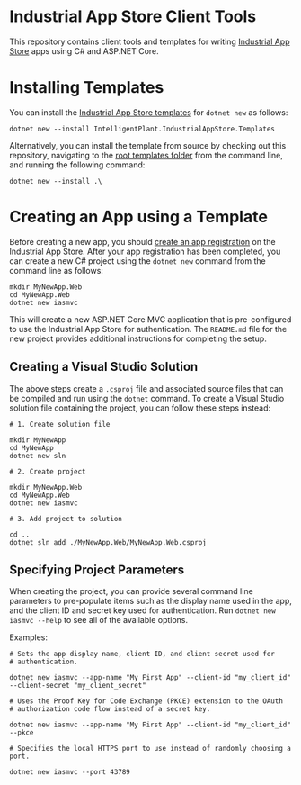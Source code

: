 # Industrial App Store Client Tools

This repository contains client tools and templates for writing [Industrial App Store](https://appstore.intelligentplant.com) apps using C# and ASP.NET Core.


# Installing Templates

You can install the [Industrial App Store templates](https://www.nuget.org/packages/IntelligentPlant.IndustrialAppStore.Templates) for `dotnet new` as follows:

```
dotnet new --install IntelligentPlant.IndustrialAppStore.Templates
```

Alternatively, you can install the template from source by checking out this repository, navigating to the [root templates folder](/src/IntelligentPlant.IndustrialAppStore.Templates) from the command line, and running the following command:

```
dotnet new --install .\
```

# Creating an App using a Template

Before creating a new app, you should [create an app registration](https://appstore.intelligentplant.com/Developer/AddApplication) on the Industrial App Store. After your app registration has been completed, you can create a new C# project using the `dotnet new` command from the command line as follows:

```
mkdir MyNewApp.Web
cd MyNewApp.Web
dotnet new iasmvc
```

This will create a new ASP.NET Core MVC application that is pre-configured to use the Industrial App Store for authentication. The `README.md` file for the new project provides additional instructions for completing the setup.


## Creating a Visual Studio Solution

The above steps create a `.csproj` file and associated source files that can be compiled and run using the `dotnet` command. To create a Visual Studio solution file containing the project, you can follow these steps instead:

```
# 1. Create solution file

mkdir MyNewApp
cd MyNewApp
dotnet new sln

# 2. Create project

mkdir MyNewApp.Web
cd MyNewApp.Web
dotnet new iasmvc

# 3. Add project to solution

cd ..
dotnet sln add ./MyNewApp.Web/MyNewApp.Web.csproj
```

## Specifying Project Parameters

When creating the project, you can provide several command line parameters to pre-populate items such as the display name used in the app, and the client ID and secret key used for authentication. Run `dotnet new iasmvc --help` to see all of the available options. 

Examples:

```
# Sets the app display name, client ID, and client secret used for 
# authentication.

dotnet new iasmvc --app-name "My First App" --client-id "my_client_id" --client-secret "my_client_secret"

# Uses the Proof Key for Code Exchange (PKCE) extension to the OAuth 
# authorization code flow instead of a secret key.

dotnet new iasmvc --app-name "My First App" --client-id "my_client_id" --pkce

# Specifies the local HTTPS port to use instead of randomly choosing a port.

dotnet new iasmvc --port 43789
```
